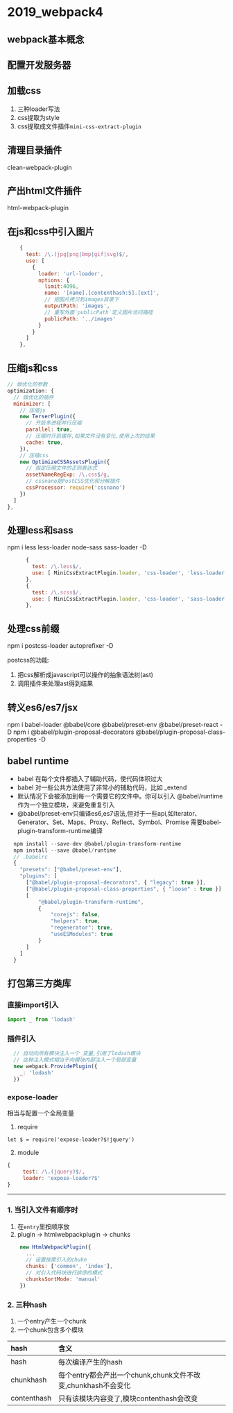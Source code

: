 # 2019_webpack4

## webpack基本概念
## 配置开发服务器
## 加载css
  1. 三种loader写法
  2. css提取为style
  3. css提取成文件插件`mini-css-extract-plugin`
## 清理目录插件
  clean-webpack-plugin
## 产出html文件插件
  html-webpack-plugin
## 在js和css中引入图片
  ```js
      {
        test: /\.(jpg|png|bmp|gif|svg)$/,
        use: [
          {
            loader: 'url-loader',
            options: {
              limit:4096,
              name: '[name].[contenthash:5].[ext]',
              // 把图片拷贝到images目录下
              outputPath: 'images',
              // 重写外面`publicPath`定义图片访问路径
              publicPath: '../images'
            }
          }
        ]
      },  
  ```
## 压缩js和css
  ```js
  // 做优化的参数
  optimization: {
    // 做优化的插件
    minimizer: [
      // 压缩js
      new TerserPlugin({
        // 开启多进程并行压缩
        parallel: true,
        // 压缩时开启缓存,如果文件没有变化,使用上次的结果
        cache: true,
      }),
      // 压缩css
      new OptimizeCSSAssetsPlugin({
        // 指定压缩文件的正则表达式
        assetNameRegExp: /\.css$/g,
        // cssnano是PostCSS优化和分解插件
        cssProcessor: require('cssnano')
      })
    ]
  },  
  ```
## 处理less和sass
npm i less less-loader node-sass sass-loader -D
```js
      {
        test: /\.less$/,
        use: [ MiniCssExtractPlugin.loader, 'css-loader', 'less-loader' ]
      },     
      {
        test: /\.scss$/,
        use: [ MiniCssExtractPlugin.loader, 'css-loader', 'sass-loader' ]
      },
```
## 处理css前缀 
npm i postcss-loader autoprefixer -D 

postcss的功能: 
1. 把css解析成javascript可以操作的抽象语法树(ast)
2. 调用插件来处理ast得到结果

## 转义es6/es7/jsx
npm i babel-loader @babel/core @babel/preset-env  @babel/preset-react  -D 
npm i @babel/plugin-proposal-decorators @babel/plugin-proposal-class-properties -D 

## babel runtime
* babel 在每个文件都插入了辅助代码，使代码体积过大
* babel 对一些公共方法使用了非常小的辅助代码，比如 _extend
* 默认情况下会被添加到每一个需要它的文件中。你可以引入 @babel/runtime 作为一个独立模块，来避免重复引入
* @babel/preset-env只编译es6,es7语法,但对于一些api,如Iterator、Generator、Set、Maps、Proxy、Reflect、Symbol、Promise
  需要babel-plugin-transform-runtime编译
```js
  npm install --save-dev @babel/plugin-transform-runtime
  npm install --save @babel/runtime
  // .babelrc
  {
    "presets": ["@babel/preset-env"],
    "plugins": [
      ["@babel/plugin-proposal-decorators", { "legacy": true }],
      ["@babel/plugin-proposal-class-properties", { "loose" : true }]
      [
          "@babel/plugin-transform-runtime",
          {
              "corejs": false,
              "helpers": true,
              "regenerator": true,
              "useESModules": true
          }
      ]
    ]
  }  
```

## 打包第三方类库
### 直接import引入
```js
import _ from 'lodash'
```
### 插件引入
```js
  // 自动向所有模块注入一个_变量,引用了lodash模块
  // 这种注入模式相当于向模块内部注入一个局部变量 
  new webpack.ProvidePlugin({
    _: 'lodash'
  })
```

### expose-loader
相当与配置一个全局变量
1.  require 

`let $ = require('expose-loader?$!jquery')`

2. module

```js
{
     test: /\.(jquery)$/,
     loader: 'expose-loader?$'
}
```

***


### 1. 当引入文件有顺序时
1. 在`entry`里按顺序放
2. plugin -> htmlwebpackplugin -> chunks

```js
    new HtmlWebpackPlugin({
      ...
      // 设置按需引入的chukn
      chunks: ['common', 'index'],
      // 对引入代码块进行排序的模式
      chunksSortMode: 'manual' 
    })
```

### 2. 三种hash
1. 一个entry产生一个chunk
2. 一个chunk包含多个模块

|  hash   | 含义  |
|  :----  | :----  |
| hash  | 每次编译产生的hash |
| chunkhash  | 每个entry都会产出一个chunk,chunk文件不改变,chunkhash不会变化 | 
| contenthash | 只有该模块内容变了,模块contenthash会改变 |